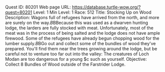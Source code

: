 Quest ID: 80201
Web page URL: https://database.turtle-wow.org/?quest=80201
Level: 1
Min Level: 1
Race: 512
Title: Stocking Up on Wood
Description: Wagons full of refugees have arrived from the north, and more are surely on the way.$B$BBecause this was used as a dwarven hunting lodge, the larders are fully stocked with meat. Unfortunately, most of the meat was in the process of being salted and the lodge does not have ample firewood. Some of the refugees have already begun chopping wood for the lumber supply.$B$BGo out and collect some of the bundles of wood they've prepared. You'll find them near the trees growing around the lodge, but be careful not to venture too far out into the valley: The creatures of Loch Modan are too dangerous for a young $c such as yourself.
Objective: Collect 8 Bundles of Wood outside of the Farstrider Lodge.
